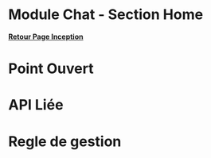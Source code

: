 # Module Chat - Section Home

**[Retour Page Inception](./00_Page_Inception.md)**

# Point Ouvert

# API Liée

# Regle de gestion


